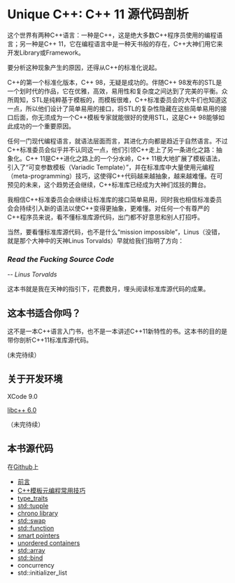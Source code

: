 # Unique C++: C++ 11 源代码剖析

这个世界有两种C++语言：一种是C++，这是绝大多数C++程序员使用的编程语言；另一种是C++ 11，它在编程语言中是一种天书般的存在，C++大神们用它来开发Library或Framework。

要分析这种现象产生的原因，还得从C++的标准化说起。

C++的第一个标准化版本，C++ 98，无疑是成功的。伴随C++ 98发布的STL是一个划时代的作品，它在优雅，高效，易用性和复杂度之间达到了完美的平衡。众所周知，STL是纯粹基于模板的，而模板很难，C++标准委员会的大牛们也知道这一点，所以他们设计了简单易用的接口，将STL的复杂性隐藏在这些简单易用的接口后面，你无须成为一个C++模板专家就能很好的使用STL，这是C++ 98能够如此成功的一个重要原因。

任何一门现代编程语言，就语法层面而言，其进化方向都是趋近于自然语言。不过C++标准委员会似乎并不认同这一点，他们引领C++走上了另一条进化之路：抽象化。C++ 11是C++进化之路上的一个分水岭，C++ 11极大地扩展了模板语法，引入了“可变参数模板（Variadic Template）”，并在标准库中大量使用元编程（meta-programming）技巧，这使得C++代码越来越抽象，越来越难懂。在可预见的未来，这个趋势还会继续，C++标准库已经成为大神们炫技的舞台。

我相信C++标准委员会会继续让标准库的接口简单易用，同时我也相信标准委员会会持续引入新的语法以使C++变得更抽象，更难懂。对任何一个有尊严的C++程序员来说，看不懂标准库源代码，出门都不好意思和别人打招呼。

当然，要看懂标准库源代码，也不是什么“mission impossible”，Linus（没错，就是那个大神中的天神Linus Torvalds）早就给我们指明了方向：

### *Read the Fucking Source Code*
-- *Linus Torvalds*

这本书就是我在天神的指引下，花费数月，埋头阅读标准库源代码的成果。




## 这本书适合你吗？

这不是一本C++语言入门书，也不是一本讲述C++11新特性的书。这本书的目的是带你剖析C++11标准库源代码。

(未完待续）

## 关于开发环境

XCode 9.0

[libc++ 6.0](http://libcxx.llvm.org)

（未完待续）

## 本书源代码

在[Github](https://github.com/zyuchuan/unique_cpp)上




* [前言](prefix.md)
* [C++模板元编程常用技巧](cpp_metaprogramming_idioms.md)
* [type_traits](type_traits.md)
* [std::tupple](std_tupple.md)
* [chrono library](chrono_library.md)
* [std::swap](std_swap.md)
* [std::function](std_function.md)
* [smart pointers](smart_pointers.md)
* [unordered containers](unordered_containers.md)
* [std::array](std_array.asciidoc)
* [std::bind](std_bind.md)
* concurrency
* std::initializer\_list



